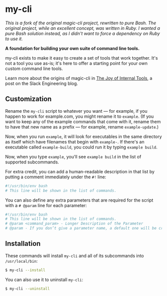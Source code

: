 # my-cli

_This is a fork of the original magic-cli project, rewritten to pure Bash. The original project, while an excellent
concept, was written in Ruby. I wanted a pure Bash solution instead, as I didn't want to force a dependency on Ruby
to use it._

**A foundation for building your own suite of command line tools.**

my-cli exists to make it easy to create a set of tools that work together.  It's not a tool you use as-is; it's here to offer a starting point for your own custom command line tools.

Learn more about the origins of magic-cli in [The Joy of Internal Tools](https://medium.com/@SlackEng/4a1bb5fe905b), a post on the Slack Engineering blog.

## Customization
Rename the `my-cli` script to whatever you want — for example, if you happen to work for example.com, you might rename it to `example`. (If you want to keep any of the example commands that come with it, rename them to have that new name as a prefix — for example, rename `example-update`.)

Now, when you run `example`, it will look for executables in the same directory as itself which have filenames that begin with `example-`. If there's an executable called `example-build`, you could run it by typing `example build`.

Now, when you type `example`, you'll see `example build` in the list of supported subcommands. 

For extra credit, you can add a human-readable description in that list by putting a comment immediately under the `#!` line:

````bash
#!/usr/bin/env bash
# This line will be shown in the list of commands.
````

You can also define any extra parameters that are required for the script with a `# @param` line for each parameter:

````bash
#!/usr/bin/env bash
# This line will be shown in the list of commands.
# @param <command_param> - Longer Description of the Parameter
# @param - If you don’t give a parameter name, a default one will be created for you
````

## Installation
These commands will install `my-cli` and all of its subcommands into `/usr/local/bin`:

````bash
$ my-cli --install
````

You can also use it to uninstall `my-cli`:

````bash
$ my-cli --uninstall
````
